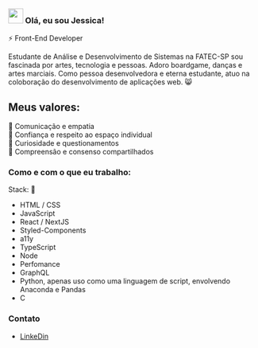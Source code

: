 ### <img src="https://media.giphy.com/media/hvRJCLFzcasrR4ia7z/giphy.gif" width="30px"> Olá, eu sou Jessica!
:zap: Front-End Developer 

Estudante de Análise e Desenvolvimento de Sistemas na FATEC-SP sou fascinada por artes, tecnologia e pessoas. Adoro boardgame, danças e artes marciais. Como pessoa desenvolvedora e eterna estudante, atuo na coloboração do desenvolvimento de aplicações web. 😸
 
## Meus valores:
🌟 Comunicação e empatia <br>
:eyes: Confiança e respeito ao espaço individual <br>
🌱 Curiosidade e questionamentos <br>
🙌 Compreensão e consenso compartilhados

### Como e com o que eu trabalho: 

Stack: 🔧
- HTML / CSS
- JavaScript
- React / NextJS
- Styled-Components
- a11y
- TypeScript
- Node
- Perfomance
- GraphQL
-  Python, apenas uso como uma linguagem de script, envolvendo Anaconda e Pandas
- C 


### Contato
- [LinkeDin](https://www.linkedin.com/in/jezzpan/)
